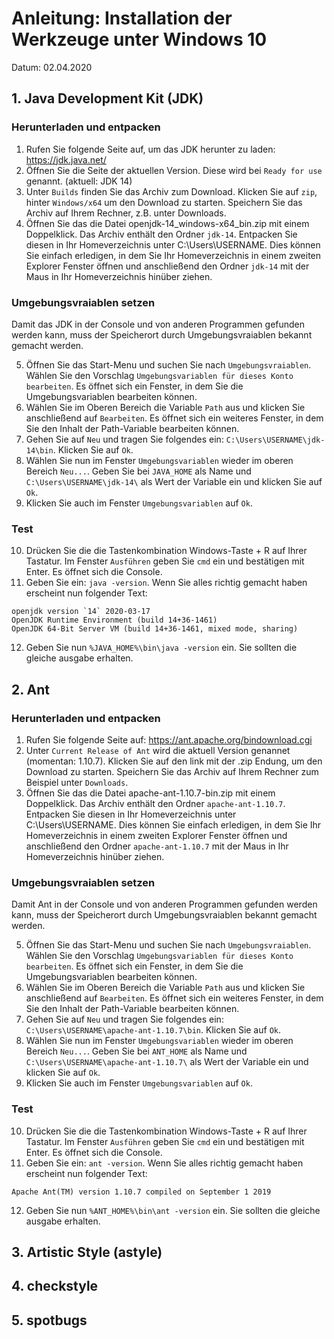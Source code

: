 # Anleitung: Installation der Werkzeuge unter Windows 10
Datum: 02.04.2020

## 1. Java Development Kit (JDK)

### Herunterladen und entpacken

1. Rufen Sie folgende Seite auf, um das JDK herunter zu laden: https://jdk.java.net/  
2. Öffnen Sie die Seite der aktuellen Version. Diese wird bei `Ready for use` genannt. (aktuell: JDK 14) 
3. Unter `Builds` finden Sie das Archiv zum Download. Klicken Sie auf `zip`, hinter `Windows/x64` um den 
Download zu starten. Speichern Sie das Archiv auf Ihrem Rechner, z.B. unter Downloads.
4. Öffnen Sie das die Datei openjdk-14_windows-x64_bin.zip mit einem Doppelklick. Das Archiv enthält den 
Ordner `jdk-14`. Entpacken Sie diesen in Ihr Homeverzeichnis unter C:\Users\USERNAME. Dies können Sie 
einfach erledigen, in dem Sie Ihr Homeverzeichnis in einem zweiten Explorer Fenster öffnen und
anschließend den Ordner `jdk-14` mit der Maus in Ihr Homeverzeichnis hinüber ziehen.

### Umgebungsvraiablen setzen

Damit das JDK in der Console und von anderen Programmen gefunden werden kann, muss der Speicherort durch
Umgebungsvraiablen bekannt gemacht werden.  

5. Öffnen Sie das Start-Menu und suchen Sie nach `Umgebungsvraiablen`. Wählen Sie den Vorschlag
`Umgebungsvariablen für dieses Konto bearbeiten`. Es öffnet sich ein Fenster, in dem Sie die 
Umgebungsvariablen bearbeiten können.
6. Wählen Sie im Oberen Bereich die Variable `Path` aus und klicken Sie anschließend auf `Bearbeiten`. 
Es öffnet sich ein weiteres Fenster, in dem Sie den Inhalt der Path-Variable bearbeiten können.
7. Gehen Sie auf `Neu` und tragen Sie folgendes ein: `C:\Users\USERNAME\jdk-14\bin`. Klicken Sie auf 
`Ok`.
8. Wählen Sie nun im Fenster `Umgebungsvariablen` wieder im oberen Bereich `Neu...`. Geben Sie bei 
`JAVA_HOME` als Name und `C:\Users\USERNAME\jdk-14\` als Wert der Variable ein und klicken Sie auf `Ok`.
9. Klicken Sie auch im Fenster `Umgebungsvariablen` auf `Ok`.

### Test

10. Drücken Sie die die Tastenkombination Windows-Taste + R auf Ihrer Tastatur. Im Fenster `Ausführen` 
geben Sie `cmd` ein und bestätigen mit Enter. Es öffnet sich die Console.
11. Geben Sie ein: `java -version`. Wenn Sie alles richtig gemacht haben erscheint nun folgender Text: 
```
openjdk version `14` 2020-03-17
OpenJDK Runtime Environment (build 14+36-1461)
OpenJDK 64-Bit Server VM (build 14+36-1461, mixed mode, sharing)
```
12. Geben Sie nun `%JAVA_HOME%\bin\java -version` ein. Sie sollten die gleiche ausgabe erhalten.


## 2. Ant

### Herunterladen und entpacken

1. Rufen Sie folgende Seite auf: https://ant.apache.org/bindownload.cgi  
2. Unter `Current Release of Ant` wird die aktuell Version genannet (momentan: 1.10.7). Klicken Sie auf 
den link mit der .zip Endung, um den Download zu starten. Speichern Sie das Archiv auf Ihrem Rechner 
zum Beispiel unter `Downloads`.
3. Öffnen Sie das die Datei apache-ant-1.10.7-bin.zip mit einem Doppelklick. Das Archiv enthält den 
Ordner `apache-ant-1.10.7`. Entpacken Sie diesen in Ihr Homeverzeichnis unter C:\Users\USERNAME. Dies können Sie 
einfach erledigen, in dem Sie Ihr Homeverzeichnis in einem zweiten Explorer Fenster öffnen und
anschließend den Ordner `apache-ant-1.10.7` mit der Maus in Ihr Homeverzeichnis hinüber ziehen.

### Umgebungsvraiablen setzen

Damit Ant in der Console und von anderen Programmen gefunden werden kann, muss der Speicherort durch
Umgebungsvraiablen bekannt gemacht werden.  

5. Öffnen Sie das Start-Menu und suchen Sie nach `Umgebungsvraiablen`. Wählen Sie den Vorschlag
`Umgebungsvariablen für dieses Konto bearbeiten`. Es öffnet sich ein Fenster, in dem Sie die 
Umgebungsvariablen bearbeiten können.
6. Wählen Sie im Oberen Bereich die Variable `Path` aus und klicken Sie anschließend auf `Bearbeiten`. 
Es öffnet sich ein weiteres Fenster, in dem Sie den Inhalt der Path-Variable bearbeiten können.
7. Gehen Sie auf `Neu` und tragen Sie folgendes ein: `C:\Users\USERNAME\apache-ant-1.10.7\bin`. Klicken Sie auf 
`Ok`.
8. Wählen Sie nun im Fenster `Umgebungsvariablen` wieder im oberen Bereich `Neu...`. Geben Sie bei 
`ANT_HOME` als Name und `C:\Users\USERNAME\apache-ant-1.10.7\` als Wert der Variable ein und klicken Sie auf `Ok`.
9. Klicken Sie auch im Fenster `Umgebungsvariablen` auf `Ok`.

### Test

10. Drücken Sie die die Tastenkombination Windows-Taste + R auf Ihrer Tastatur. Im Fenster `Ausführen` 
geben Sie `cmd` ein und bestätigen mit Enter. Es öffnet sich die Console.
11. Geben Sie ein: `ant -version`. Wenn Sie alles richtig gemacht haben erscheint nun folgender Text: 
```
Apache Ant(TM) version 1.10.7 compiled on September 1 2019
```
12. Geben Sie nun `%ANT_HOME%\bin\ant -version` ein. Sie sollten die gleiche ausgabe erhalten.


## 3. Artistic Style (astyle)


## 4. checkstyle


## 5. spotbugs
